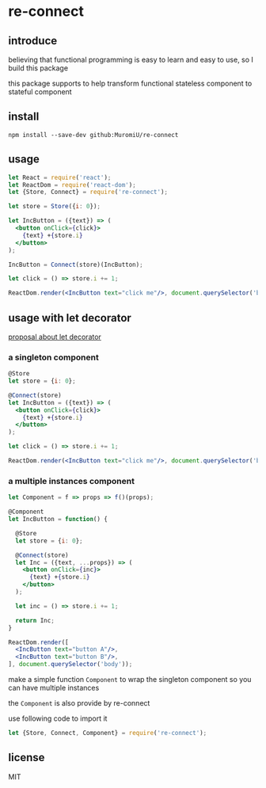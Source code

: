# re-connect

## introduce
believing that functional programming is easy to learn and easy to use, so I build this package

this package supports to help transform functional stateless component to stateful component

## install
```
npm install --save-dev github:MuromiU/re-connect
```

## usage
``` jsx
let React = require('react');
let ReactDom = require('react-dom');
let {Store, Connect} = require('re-connect');

let store = Store({i: 0});

let IncButton = ({text}) => (
  <button onClick={click}>
	{text} +{store.i}
  </button>
);

IncButton = Connect(store)(IncButton);

let click = () => store.i += 1;

ReactDom.render(<IncButton text="click me"/>, document.querySelector('body'));

```

## usage with let decorator
[proposal about let decorator](https://github.com/ukari/javascript-let-decorators)


### a singleton component
``` jsx
@Store
let store = {i: 0};

@Connect(store)
let IncButton = ({text}) => (
  <button onClick={click}>
	{text} +{store.i}
  </button>
);

let click = () => store.i += 1;

ReactDom.render(<IncButton text="click me"/>, document.querySelector('body'));
```

### a multiple instances component
``` jsx
let Component = f => props => f()(props);

@Component
let IncButton = function() {

  @Store
  let store = {i: 0};

  @Connect(store)
  let Inc = ({text, ...props}) => (
    <button onClick={inc}>
      {text} +{store.i}
    </button>
  );

  let inc = () => store.i += 1;

  return Inc;
}

ReactDom.render([
  <IncButton text="button A"/>,
  <IncButton text="button B"/>,
], document.querySelector('body'));
```

make a simple function `Component` to wrap the singleton component so you can have multiple instances

the `Component` is also provide by re-connect

use following code to import it
``` jsx
let {Store, Connect, Component} = require('re-connect');
```


## license
MIT
